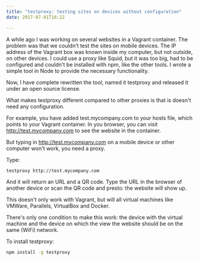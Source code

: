 ```yaml
---
title: "testproxy: testing sites on devices without configuration"
date: 2017-07-01T16:22

---
```


A while ago I was working on several websites in a Vagrant container. The problem was that we couldn't test the sites on mobile devices. The IP address of the Vagrant box was known inside my computer, but not outside, on other devices. I could use a proxy like Squid, but it was too big, had to be configured and couldn't be installed with npm, like the other tools. I wrote a simple tool in Node to provide the necessary functionality.

Now, I have complete rewritten the tool, named it testproxy and released it under an open source license.

What makes testproxy different compared to other proxies is that is doesn't need any configuration.

For example, you have added test.mycompany.com to your hosts file, which points to your Vagrant container. In you browser, you can visit http://test.mycompany.com to see the website in the container.

But typing in http://test.mycompany.com on a mobile device or other computer won't work, you need a proxy.

Type:

~~~bash
testproxy http://test.mycompany.com
~~~

And it will return an URL and a QR code. Type the URL in the browser of another device or scan the QR code and presto: the website will show up.

This doesn't only work with Vagrant, but will all virtual machines like VMWare, Parallels, VirtualBox and Docker.

There's only one condition to make this work: the device with the virtual machine and the device on which the view the website should be on the same (WiFi) network.

To install testproxy:

~~~bash
npm install -g testproxy
~~~

